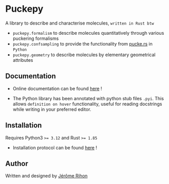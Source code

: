 # Puckepy

A library to describe and characterise molecules, `written in Rust btw`

- `puckepy.formalism` to describe molecules quantitatively through various puckering formalisms
- `puckepy.confsampling` to provide the functionality from [pucke.rs](https://github.com/jrihon/puckers) in `Python`
- `puckepy.geometry` to describe molecules by elementary geometrical attributes

## Documentation
- Online documentation can be found [here](https://github.com/jrihon/puckepy/blob/main/docs/documentation.md) !

- The Python library has been annotated with python stub files `.pyi`. This allows `definition on hover` functionality, useful for reading docstrings while writing in your preferred editor.

## Installation
Requires Python3 `>= 3.12` and Rust `>= 1.85`
- Installation protocol can be found [here](https://github.com/jrihon/puckepy/blob/main/docs/installation.md) !

## Author
Written and designed by [Jérôme Rihon](https://github.com/jrihon/jrihon)
